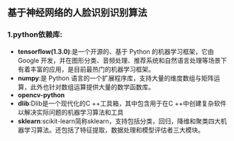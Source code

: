 ## 基于神经网络的人脸识别识别算法
### 1.python依赖库:
+ **tensorflow(1.3.0)**:是一个开源的、基于 Python 的机器学习框架，它由 Google 开发，并在图形分类、音频处理、推荐系统和自然语言处理等场景下有着丰富的应用，是目前最热门的机器学习框架。
+ **numpy**:是 Python 语言的一个扩展程序库，支持大量的维度数组与矩阵运算，此外也针对数组运算提供大量的数学函数库。
+ **opencv-python**
+ **dlib**:Dlib是一个现代化的C ++工具箱，其中包含用于在C ++中创建复杂软件以解决实际问题的机器学习算法和工具
+ **sklearn**:scikit-learn简称sklearn，支持包括分类，回归，降维和聚类四大机器学习算法。还包括了特征提取，数据处理和模型评估者三大模块。
